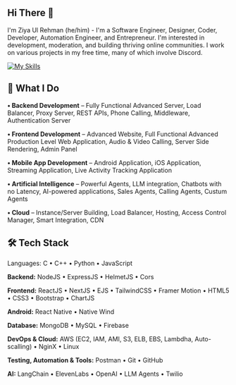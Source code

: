 ## Hi There 👋

I'm Ziya Ul Rehman (he/him) - I'm a Software Engineer, Designer, Coder, Developer, Automation Engineer, and Entrepreneur. I'm interested in development, moderation, and building thriving online communities. I work on various projects in my free time, many of which involve Discord.

[![My Skills](https://skillicons.dev/icons?i=js,python,c,cpp,java,html,CSS,Mongodb,figma,nodejs,react,npm,git,aws,atom,jquery,ai,github,vite,vscode,linux,kali,windows,mysql&perline=18)](https://skillicons.dev)

## 🚀 What I Do

<b>• Backend Development</b> – Fully Functional Advanced Server, Load Balancer, Proxy Server, REST APIs, Phone Calling, Middleware, Authentication Server <br>

<b>• Frontend Development</b> – Advanced Website, Full Functional Advanced Production Level Web Application, Audio & Video Calling, Server Side Rendering, Admin Panel <br>

<b>• Mobile App Development</b> – Android Application, iOS Application, Streaming Application, Live Activity Tracking Application<br>

<b>• Artificial Intelligence</b> – Powerful Agents, LLM integration, Chatbots with no Latency, AI-powered applications, Sales Agents, Calling Agents, Custum Agents <br>

<b>• Cloud</b> – Instance/Server Building, Load Balancer, Hosting, Access Control Manager, Smart Integration, CDN <br>


## 🛠️ Tech Stack
Languages:
C • C++ • Python • JavaScript 

<b>Backend:</b>
NodeJS • ExpressJS • HelmetJS • Cors

<b>Frontend:</b>
ReactJS • NextJS • EJS • TailwindCSS • Framer Motion • HTML5 • CSS3 • Bootstrap • ChartJS

<b>Android:</b>
React Native • Native Wind

<b>Database:</b>
MongoDB • MySQL • Firebase

<b>DevOps & Cloud:</b>
AWS (EC2, IAM, AMI, S3, ELB, EBS, Lambdha, Auto-scalling) • NginX • Linux

<b>Testing, Automation & Tools:</b>
Postman • Git • GitHub

<b>AI:</b>
LangChain • ElevenLabs • OpenAI 
• LLM Agents • Twilio
